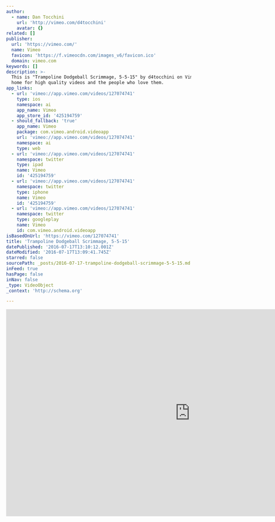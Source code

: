 ```yaml
---
author:
  - name: Dan Tocchini
    url: 'http://vimeo.com/d4tocchini'
    avatar: {}
related: []
publisher:
  url: 'https://vimeo.com/'
  name: Vimeo
  favicon: 'https://f.vimeocdn.com/images_v6/favicon.ico'
  domain: vimeo.com
keywords: []
description: >-
  This is "Trampoline Dodgeball Scrimmage, 5-5-15" by d4tocchini on Vimeo, the
  home for high quality videos and the people who love them.
app_links:
  - url: 'vimeo://app.vimeo.com/videos/127074741'
    type: ios
    namespace: ai
    app_name: Vimeo
    app_store_id: '425194759'
  - should_fallback: 'true'
    app_name: Vimeo
    package: com.vimeo.android.videoapp
    url: 'vimeo://app.vimeo.com/videos/127074741'
    namespace: ai
    type: web
  - url: 'vimeo://app.vimeo.com/videos/127074741'
    namespace: twitter
    type: ipad
    name: Vimeo
    id: '425194759'
  - url: 'vimeo://app.vimeo.com/videos/127074741'
    namespace: twitter
    type: iphone
    name: Vimeo
    id: '425194759'
  - url: 'vimeo://app.vimeo.com/videos/127074741'
    namespace: twitter
    type: googleplay
    name: Vimeo
    id: com.vimeo.android.videoapp
isBasedOnUrl: 'https://vimeo.com/127074741'
title: 'Trampoline Dodgeball Scrimmage, 5-5-15'
datePublished: '2016-07-17T13:10:12.001Z'
dateModified: '2016-07-17T13:09:41.745Z'
starred: false
sourcePath: _posts/2016-07-17-trampoline-dodgeball-scrimmage-5-5-15.md
inFeed: true
hasPage: false
inNav: false
_type: VideoObject
_context: 'http://schema.org'

---
```

<iframe src="https://cdn.embedly.com/widgets/media.html?src=https%3A%2F%2Fplayer.vimeo.com%2Fvideo%2F127074741&amp;url=https%3A%2F%2Fvimeo.com%2F127074741&amp;image=http%3A%2F%2Fi.vimeocdn.com%2Fvideo%2F517752206_1280.jpg&amp;key=b7d04c9b404c499eba89ee7072e1c4f7&amp;type=text%2Fhtml&amp;schema=vimeo" width="1000" height="563" scrolling="no" frameborder="0" allowfullscreen="" style=""></iframe>
